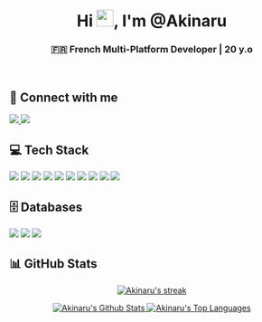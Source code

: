 <h1 align="center">Hi <img src="https://raw.githubusercontent.com/MartinHeinz/MartinHeinz/master/wave.gif" width="30px">, I'm @Akinaru</h1>
<h3 align="center">🇫🇷 French Multi-Platform Developer | 20 y.o</h3>

<br/>

## 🤝 Connect with me
<p align="left">
    <a href="https://www.instagram.com/maxime.glt/">
        <img src="https://img.shields.io/badge/Instagram-E4405F?style=for-the-badge&logo=instagram&logoColor=white"/>
    </a>
    <a href="https://github.com/Akinaru">
        <img src="https://img.shields.io/badge/GitHub-100000?style=for-the-badge&logo=github&logoColor=white"/>
    </a>
</p>

## 💻 Tech Stack
<p align="left">
    <img src="https://img.shields.io/badge/JavaScript-F7DF1E?style=for-the-badge&logo=javascript&logoColor=black"/>
    <img src="https://img.shields.io/badge/PHP-777BB4?style=for-the-badge&logo=php&logoColor=white"/>
    <img src="https://img.shields.io/badge/Java-ED8B00?style=for-the-badge&logo=openjdk&logoColor=white"/>
    <img src="https://img.shields.io/badge/HTML5-E34F26?style=for-the-badge&logo=html5&logoColor=white"/>
    <img src="https://img.shields.io/badge/TypeScript-007ACC?style=for-the-badge&logo=typescript&logoColor=white"/>
    <img src="https://img.shields.io/badge/CSS3-1572B6?style=for-the-badge&logo=css3&logoColor=white"/>
    <img src="https://img.shields.io/badge/Python-3776AB?style=for-the-badge&logo=python&logoColor=white"/>
    <img src="https://img.shields.io/badge/C%23-239120?style=for-the-badge&logo=c-sharp&logoColor=white"/>
    <img src="https://img.shields.io/badge/Arduino-00979D?style=for-the-badge&logo=Arduino&logoColor=white"/>
    <img src="https://img.shields.io/badge/Raspberry%20Pi-A22846?style=for-the-badge&logo=Raspberry%20Pi&logoColor=white"/>
</p>

## 🗄️ Databases
<p align="left">
    <img src="https://img.shields.io/badge/PostgreSQL-316192?style=for-the-badge&logo=postgresql&logoColor=white"/>
    <img src="https://img.shields.io/badge/MySQL-00000F?style=for-the-badge&logo=mysql&logoColor=white"/>
    <img src="https://img.shields.io/badge/MongoDB-4EA94B?style=for-the-badge&logo=mongodb&logoColor=white"/>
</p>

## 📊 GitHub Stats
<p align="center">
    <a href="https://github.com/Akinaru/github-readme-streak-stats">
        <img title="🔥 Get streak stats for your profile at git.io/streak-stats" alt="Akinaru's streak" src="https://github-readme-streak-stats.herokuapp.com/?user=Akinaru&theme=black-ice&hide_border=true&stroke=0000&background=060A0CD0"/>
    </a>
</p>
<p align="center">
    <a href="https://github.com/Akinaru">
        <img alt="Akinaru's Github Stats" src="https://github-readme-stats.vercel.app/api?username=Akinaru&show_icons=true&count_private=true&theme=react&hide_border=true&bg_color=0D1117"/>
    </a>
    <a href="https://github.com/Akinaru">
        <img alt="Akinaru's Top Languages" src="https://github-readme-stats.vercel.app/api/top-langs/?username=Akinaru&langs_count=8&count_private=true&layout=compact&theme=react&hide_border=true&bg_color=0D1117"/>
    </a>
</p>
